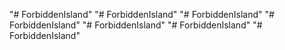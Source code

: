 "# ForbiddenIsland" 
"# ForbiddenIsland" 
"# ForbiddenIsland" 
"# ForbiddenIsland" 
"# ForbiddenIsland" 
"# ForbiddenIsland" 
"# ForbiddenIsland" 
